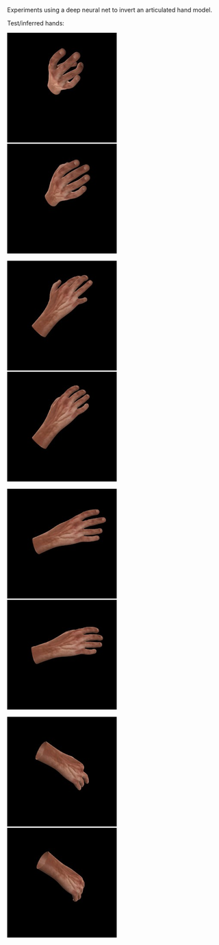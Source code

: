 Experiments using a deep neural net to invert an articulated hand model.

Test/inferred hands:

![Test 0](Test/0.jpeg)
![Predict 0](Test/0-predict.jpeg)

![Test 1](Test/1.jpeg)
![Predict 1](Test/1-predict.jpeg)

![Test 2](Test/2.jpeg)
![Predict 2](Test/2-predict.jpeg)

![Test 3](Test/3.jpeg)
![Predict 3](Test/3-predict.jpeg)

